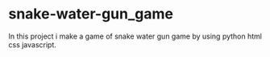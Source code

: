 # snake-water-gun_game
In this project i make a game of snake water gun game by using python html css javascript.
